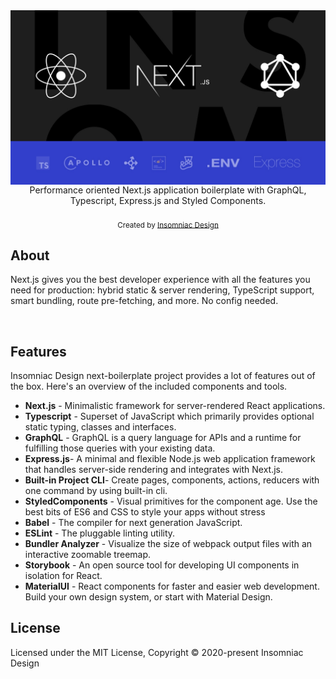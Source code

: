 <img src="banner.jpg" alt="Performance oriented Next.js application boilerplate with GraphQL, Typescript, Express.js and Styled Components." align="center" />

<br/>
<div align="center">Performance oriented Next.js application boilerplate with GraphQL, Typescript, Express.js and Styled Components.</div>
<br/>

<div align="center">
  <sub>Created by <a  target="_blank" href="https://www.insomniacdesign.com/">Insomniac Design</a></sub>
</div>

## About

Next.js gives you the best developer experience with all the features you need
for production: hybrid static & server rendering, TypeScript support, smart
bundling, route pre-fetching, and more. No config needed.

<br/>

## Features

Insomniac Design next-boilerplate project provides a lot of features out of the
box. Here's an overview of the included components and tools.

- **Next.js** - Minimalistic framework for server-rendered React applications.
- **Typescript** - Superset of JavaScript which primarily provides optional
  static typing, classes and interfaces.
- **GraphQL** - GraphQL is a query language for APIs and a runtime for
  fulfilling those queries with your existing data.
- **Express.js**- A minimal and flexible Node.js web application framework that
  handles server-side rendering and integrates with Next.js.
- **Built-in Project CLI**- Create pages, components, actions, reducers with one
  command by using built-in cli.
- **StyledComponents** - Visual primitives for the component age. Use the best
  bits of ES6 and CSS to style your apps without stress
- **Babel** - The compiler for next generation JavaScript.
- **ESLint** - The pluggable linting utility.
- **Bundler Analyzer** - Visualize the size of webpack output files with an
  interactive zoomable treemap.
- **Storybook** - An open source tool for developing UI components in isolation
  for React.
- **MaterialUI** - React components for faster and easier web development. Build
  your own design system, or start with Material Design. <br/>

## License

Licensed under the MIT License, Copyright © 2020-present Insomniac Design
